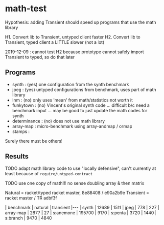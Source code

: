 math-test
===

Hypothesis:
 adding Transient should speed up programs that use the math library

H1. Convert lib to Transient, untyped client faster
H2. Convert lib to Transient, typed client a LITTLE slower (not a lot)

2019-12-09 : cannot test H2 because prototype cannot safely import Transient
 to typed, so do that later


Programs
---

- synth : (yes) one configuration from the synth benchmark
- jpeg : (yes) untyped configurations from benchmark, uses part of math library
- lnm : (no) only uses 'mean' from math/statistics not worth it
- funkytown : (no) Vincent's original synth code ... difficult b/c need a benchmark input ... may be good to just update the math codes for synth
- determinance : (no) does not use math library
- array-map : micro-benchmark using array-andmap / ormap
- stamps : 

Surely there must be others!



Results
---

TODO adapt math library code to use "locally defensive", can't currently
 at least because of `require/untyped-contract`

TODO use one copy of math!!! no sense doubling array & then matrix

Natural = racket/typed racket master, 8e88408 / e90a2b9e
Transient = racket master / TR adbf3f

| benchmark | natural | transient
|---
|     synth |   12689 |      1511
|      jpeg |     778 |       227
| array-map |    2877 |        27
| s:anemone |  195700 |      9170
|   s:penta |    3720 |      1440
|  s:branch |    9470 |      4840


